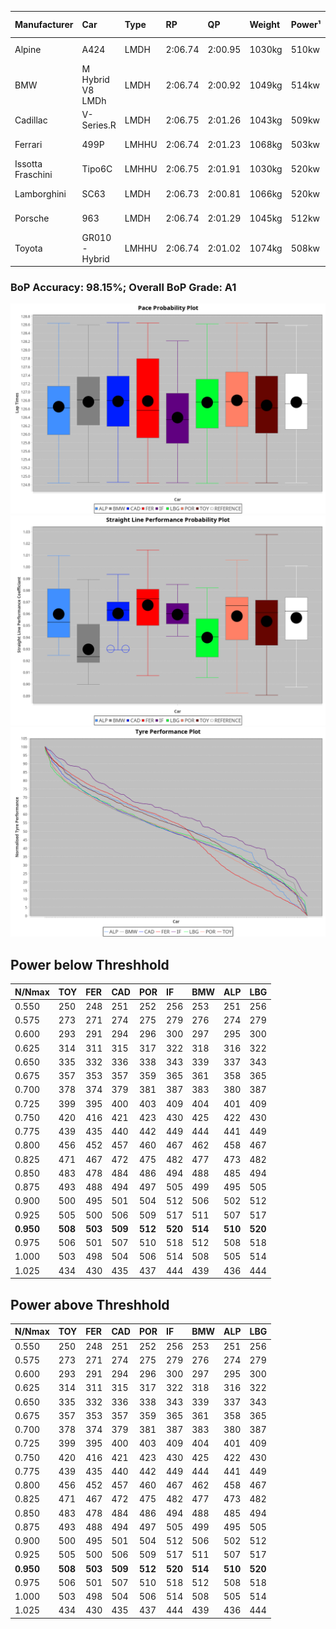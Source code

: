 |Manufacturer|Car|Type|RP|QP|Weight|Power¹|Threshhold|PINC|Power²|E/Stint|AVG Vmax|FDS|RDLC|L/Stint|BOP-Grade|ModelAccuracy|ModelPoints|Match%|
|:-|:-|:-|:-|:-|:-|:-|:-|:-|:-|:-|:-|:-|:-|:-|:-|:-|:-|:-|
|Alpine|A424|LMDH|2:06.74|2:00.95|1030kg|510kw|210.0kph|0%|510kw|900MJ|301.19kph-320.83kph|-|1.03|25|~A1|81.46%|523|100.00%|
|BMW|M Hybrid V8 LMDh|LMDH|2:06.74|2:00.92|1049kg|514kw|210.0kph|0%|514kw|898MJ|296.50kph-318.94kph|-|1.02|25|~A1|98.60%|1690|100.00%|
|Cadillac|V-Series.R|LMDH|2:06.75|2:01.26|1043kg|509kw|210.0kph|0%|509kw|883MJ|295.26kph-318.38kph|-|1.02|25|~A1|98.38%|1765|96.72%|
|Ferrari|499P|LMHHU|2:06.74|2:01.23|1068kg|503kw|210.0kph|0%|503kw|886MJ|297.82kph-319.05kph|190kph|1.02|25|~A1|92.24%|2247|100.00%|
|Issotta Fraschini|Tipo6C|LMHHU|2:06.75|2:01.91|1030kg|520kw|210.0kph|0%|520kw|917MJ|303.65kph-313.81kph|150kph|1.08|25|+A2|66.67%|96|92.42%|
|Lamborghini|SC63|LMDH|2:06.73|2:00.81|1066kg|520kw|210.0kph|0%|520kw|902MJ|297.50kph-314.77kph|-|1.02|25|~A1|96.77%|419|96.02%|
|Porsche|963|LMDH|2:06.74|2:01.29|1045kg|512kw|210.0kph|0%|512kw|895MJ|297.17kph-319.46kph|-|1.02|25|~A1|96.81%|5438|100.00%|
|Toyota|GR010 - Hybrid|LMHHU|2:06.74|2:01.02|1074kg|508kw|210.0kph|0%|508kw|901MJ|295.43kph-325.70kph|190kph|1.02|25|~A1|86.04%|1751|100.00%|

### BoP Accuracy: 98.15%; Overall BoP Grade: A1
![PACECHART](./IMG/AUTO.png)
![STRAIGHTLINEPERFORMANCECHART](./IMG/AUTO_sp.png)
![TYREPERFORMANCECHART](./IMG/AUTO_tw.png)

## Power below Threshhold
|N/Nmax|TOY|FER|CAD|POR|IF|BMW|ALP|LBG|
|:-|:-|:-|:-|:-|:-|:-|:-|:-|
|0.550|250|248|251|252|256|253|251|256|
|0.575|273|271|274|275|279|276|274|279|
|0.600|293|291|294|296|300|297|295|300|
|0.625|314|311|315|317|322|318|316|322|
|0.650|335|332|336|338|343|339|337|343|
|0.675|357|353|357|359|365|361|358|365|
|0.700|378|374|379|381|387|383|380|387|
|0.725|399|395|400|403|409|404|401|409|
|0.750|420|416|421|423|430|425|422|430|
|0.775|439|435|440|442|449|444|441|449|
|0.800|456|452|457|460|467|462|458|467|
|0.825|471|467|472|475|482|477|473|482|
|0.850|483|478|484|486|494|488|485|494|
|0.875|493|488|494|497|505|499|495|505|
|0.900|500|495|501|504|512|506|502|512|
|0.925|505|500|506|509|517|511|507|517|
|**0.950**|**508**|**503**|**509**|**512**|**520**|**514**|**510**|**520**|
|0.975|506|501|507|510|518|512|508|518|
|1.000|503|498|504|506|514|508|505|514|
|1.025|434|430|435|437|444|439|436|444|

## Power above Threshhold
|N/Nmax|TOY|FER|CAD|POR|IF|BMW|ALP|LBG|
|:-|:-|:-|:-|:-|:-|:-|:-|:-|
|0.550|250|248|251|252|256|253|251|256|
|0.575|273|271|274|275|279|276|274|279|
|0.600|293|291|294|296|300|297|295|300|
|0.625|314|311|315|317|322|318|316|322|
|0.650|335|332|336|338|343|339|337|343|
|0.675|357|353|357|359|365|361|358|365|
|0.700|378|374|379|381|387|383|380|387|
|0.725|399|395|400|403|409|404|401|409|
|0.750|420|416|421|423|430|425|422|430|
|0.775|439|435|440|442|449|444|441|449|
|0.800|456|452|457|460|467|462|458|467|
|0.825|471|467|472|475|482|477|473|482|
|0.850|483|478|484|486|494|488|485|494|
|0.875|493|488|494|497|505|499|495|505|
|0.900|500|495|501|504|512|506|502|512|
|0.925|505|500|506|509|517|511|507|517|
|**0.950**|**508**|**503**|**509**|**512**|**520**|**514**|**510**|**520**|
|0.975|506|501|507|510|518|512|508|518|
|1.000|503|498|504|506|514|508|505|514|
|1.025|434|430|435|437|444|439|436|444|
